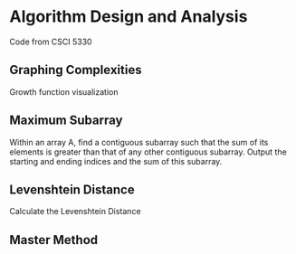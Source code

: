 # Algorithm Design and Analysis
Code from CSCI 5330

## Graphing Complexities
Growth function visualization

## Maximum Subarray
Within an array A, find a contiguous subarray such that the sum of its elements is greater than that of any other 
contiguous subarray. Output the starting and ending indices and the sum of this subarray.

## Levenshtein Distance
Calculate the Levenshtein Distance

## Master Method
